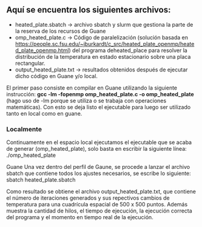 ## Aquí se encuentra los siguientes archivos:

- heated_plate.sbatch -> archivo sbatch y slurm que gestiona la parte de la reserva de los recursos de Guane <br/>
- omp_heated_plate.c -> Código de paralelización (solución basada en https://people.sc.fsu.edu/~jburkardt/c_src/heated_plate_openmp/heated_plate_openmp.html) del programa deheated_place para resolver la distribución de la temperatura en estado estacionario sobre una placa rectangular. <br/>
- output_heated_plate.txt -> resultados obtenidos después de ejecutar dicho código en Guane y/o local.<br/>

El primer paso consiste en compilar en Guane utilizando la siguiente instrucción: **gcc -lm -fopenmp omp_heated_plate.c -o omp_heated_plate** (hago uso de -lm porque se utiliza o se trabaja con operaciones matemáticas). Con esto se deja listo el ejecutable para luego ser utilizado tanto en local como en guane. <br/>

### Localmente
Continuamente en el espacio local ejecutamos el ejecutable que se acaba de generar (omp_heated_plate), solo basta en escribir la siguiente línea: ./omp_heated_plate

Guane 
Una vez dentro del perfil de Gaune, se procede a lanzar el archivo sbatch que contiene todos los ajustes necesarios, se escribe lo siguiente: sbatch heated_plate.sbatch

Como resultado se obtiene el archivo output_heated_plate.txt, que contiene el número de iteraciones generados y sus repectivos cambios de temperatura para una cuadrícula espacial de 500 x 500 puntos. Además muestra la cantidad de hilos, el tiempo de ejecución, la ejecución correcta del programa y el momento en tiempo real de la ejecución.
